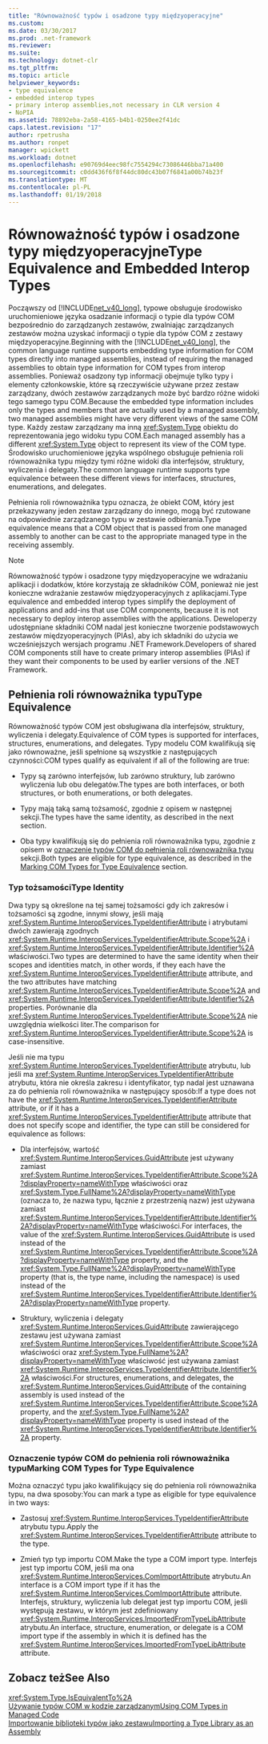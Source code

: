 ```yaml
---
title: "Równoważność typów i osadzone typy międzyoperacyjne"
ms.custom: 
ms.date: 03/30/2017
ms.prod: .net-framework
ms.reviewer: 
ms.suite: 
ms.technology: dotnet-clr
ms.tgt_pltfrm: 
ms.topic: article
helpviewer_keywords:
- type equivalence
- embedded interop types
- primary interop assemblies,not necessary in CLR version 4
- NoPIA
ms.assetid: 78892eba-2a58-4165-b4b1-0250ee2f41dc
caps.latest.revision: "17"
author: rpetrusha
ms.author: ronpet
manager: wpickett
ms.workload: dotnet
ms.openlocfilehash: e90769d4eec98fc7554294c73086446bba71a400
ms.sourcegitcommit: c0dd436f6f8f44dc80dc43b07f6841a00b74b23f
ms.translationtype: MT
ms.contentlocale: pl-PL
ms.lasthandoff: 01/19/2018
---
```

# <a name="type-equivalence-and-embedded-interop-types"></a><span data-ttu-id="1fd26-102">Równoważność typów i osadzone typy międzyoperacyjne</span><span class="sxs-lookup"><span data-stu-id="1fd26-102">Type Equivalence and Embedded Interop Types</span></span>
<span data-ttu-id="1fd26-103">Począwszy od [!INCLUDE[net_v40_long](../../../includes/net-v40-long-md.md)], typowe obsługuje środowisko uruchomieniowe języka osadzanie informacji o typie dla typów COM bezpośrednio do zarządzanych zestawów, zwalniając zarządzanych zestawów można uzyskać informacji o typie dla typów COM z zestawy międzyoperacyjne.</span><span class="sxs-lookup"><span data-stu-id="1fd26-103">Beginning with the [!INCLUDE[net_v40_long](../../../includes/net-v40-long-md.md)], the common language runtime supports embedding type information for COM types directly into managed assemblies, instead of requiring the managed assemblies to obtain type information for COM types from interop assemblies.</span></span> <span data-ttu-id="1fd26-104">Ponieważ osadzony typ informacji obejmuje tylko typy i elementy członkowskie, które są rzeczywiście używane przez zestaw zarządzany, dwóch zestawów zarządzanych może być bardzo różne widoki tego samego typu COM.</span><span class="sxs-lookup"><span data-stu-id="1fd26-104">Because the embedded type information includes only the types and members that are actually used by a managed assembly, two managed assemblies might have very different views of the same COM type.</span></span> <span data-ttu-id="1fd26-105">Każdy zestaw zarządzany ma inną <xref:System.Type> obiektu do reprezentowania jego widoku typu COM.</span><span class="sxs-lookup"><span data-stu-id="1fd26-105">Each managed assembly has a different <xref:System.Type> object to represent its view of the COM type.</span></span> <span data-ttu-id="1fd26-106">Środowisko uruchomieniowe języka wspólnego obsługuje pełnienia roli równoważnika typu między tymi różne widoki dla interfejsów, struktury, wyliczenia i delegaty.</span><span class="sxs-lookup"><span data-stu-id="1fd26-106">The common language runtime supports type equivalence between these different views for interfaces, structures, enumerations, and delegates.</span></span>  
  
 <span data-ttu-id="1fd26-107">Pełnienia roli równoważnika typu oznacza, że obiekt COM, który jest przekazywany jeden zestaw zarządzany do innego, mogą być rzutowane na odpowiednie zarządzanego typu w zestawie odbierania.</span><span class="sxs-lookup"><span data-stu-id="1fd26-107">Type equivalence means that a COM object that is passed from one managed assembly to another can be cast to the appropriate managed type in the receiving assembly.</span></span>  
  
> [!NOTE]
>  <span data-ttu-id="1fd26-108">Równoważność typów i osadzone typy międzyoperacyjne we wdrażaniu aplikacji i dodatków, które korzystają ze składników COM, ponieważ nie jest konieczne wdrażanie zestawów międzyoperacyjnych z aplikacjami.</span><span class="sxs-lookup"><span data-stu-id="1fd26-108">Type equivalence and embedded interop types simplify the deployment of applications and add-ins that use COM components, because it is not necessary to deploy interop assemblies with the applications.</span></span> <span data-ttu-id="1fd26-109">Deweloperzy udostępniane składniki COM nadal jest konieczne tworzenie podstawowych zestawów międzyoperacyjnych (PIAs), aby ich składniki do użycia we wcześniejszych wersjach programu .NET Framework.</span><span class="sxs-lookup"><span data-stu-id="1fd26-109">Developers of shared COM components still have to create primary interop assemblies (PIAs) if they want their components to be used by earlier versions of the .NET Framework.</span></span>  
  
## <a name="type-equivalence"></a><span data-ttu-id="1fd26-110">Pełnienia roli równoważnika typu</span><span class="sxs-lookup"><span data-stu-id="1fd26-110">Type Equivalence</span></span>  
 <span data-ttu-id="1fd26-111">Równoważność typów COM jest obsługiwana dla interfejsów, struktury, wyliczenia i delegaty.</span><span class="sxs-lookup"><span data-stu-id="1fd26-111">Equivalence of COM types is supported for interfaces, structures, enumerations, and delegates.</span></span> <span data-ttu-id="1fd26-112">Typy modelu COM kwalifikują się jako równoważne, jeśli spełnione są wszystkie z następujących czynności:</span><span class="sxs-lookup"><span data-stu-id="1fd26-112">COM types qualify as equivalent if all of the following are true:</span></span>  
  
-   <span data-ttu-id="1fd26-113">Typy są zarówno interfejsów, lub zarówno struktury, lub zarówno wyliczenia lub obu delegatów.</span><span class="sxs-lookup"><span data-stu-id="1fd26-113">The types are both interfaces, or both structures, or both enumerations, or both delegates.</span></span>  
  
-   <span data-ttu-id="1fd26-114">Typy mają taką samą tożsamość, zgodnie z opisem w następnej sekcji.</span><span class="sxs-lookup"><span data-stu-id="1fd26-114">The types have the same identity, as described in the next section.</span></span>  
  
-   <span data-ttu-id="1fd26-115">Oba typy kwalifikują się do pełnienia roli równoważnika typu, zgodnie z opisem w [oznaczenie typów COM do pełnienia roli równoważnika typu](#type_equiv) sekcji.</span><span class="sxs-lookup"><span data-stu-id="1fd26-115">Both types are eligible for type equivalence, as described in the [Marking COM Types for Type Equivalence](#type_equiv) section.</span></span>  
  
### <a name="type-identity"></a><span data-ttu-id="1fd26-116">Typ tożsamości</span><span class="sxs-lookup"><span data-stu-id="1fd26-116">Type Identity</span></span>  
 <span data-ttu-id="1fd26-117">Dwa typy są określone na tej samej tożsamości gdy ich zakresów i tożsamości są zgodne, innymi słowy, jeśli mają <xref:System.Runtime.InteropServices.TypeIdentifierAttribute> i atrybutami dwóch zawierają zgodnych <xref:System.Runtime.InteropServices.TypeIdentifierAttribute.Scope%2A> i <xref:System.Runtime.InteropServices.TypeIdentifierAttribute.Identifier%2A> właściwości.</span><span class="sxs-lookup"><span data-stu-id="1fd26-117">Two types are determined to have the same identity when their scopes and identities match, in other words, if they each have the <xref:System.Runtime.InteropServices.TypeIdentifierAttribute> attribute, and the two attributes have matching <xref:System.Runtime.InteropServices.TypeIdentifierAttribute.Scope%2A> and <xref:System.Runtime.InteropServices.TypeIdentifierAttribute.Identifier%2A> properties.</span></span> <span data-ttu-id="1fd26-118">Porównanie dla <xref:System.Runtime.InteropServices.TypeIdentifierAttribute.Scope%2A> nie uwzględnia wielkości liter.</span><span class="sxs-lookup"><span data-stu-id="1fd26-118">The comparison for <xref:System.Runtime.InteropServices.TypeIdentifierAttribute.Scope%2A> is case-insensitive.</span></span>  
  
 <span data-ttu-id="1fd26-119">Jeśli nie ma typu <xref:System.Runtime.InteropServices.TypeIdentifierAttribute> atrybutu, lub jeśli ma <xref:System.Runtime.InteropServices.TypeIdentifierAttribute> atrybutu, która nie określa zakresu i identyfikator, typ nadal jest uznawana za do pełnienia roli równoważnika w następujący sposób:</span><span class="sxs-lookup"><span data-stu-id="1fd26-119">If a type does not have the <xref:System.Runtime.InteropServices.TypeIdentifierAttribute> attribute, or if it has a <xref:System.Runtime.InteropServices.TypeIdentifierAttribute> attribute that does not specify scope and identifier, the type can still be considered for equivalence as follows:</span></span>  
  
-   <span data-ttu-id="1fd26-120">Dla interfejsów, wartość <xref:System.Runtime.InteropServices.GuidAttribute> jest używany zamiast <xref:System.Runtime.InteropServices.TypeIdentifierAttribute.Scope%2A?displayProperty=nameWithType> właściwości oraz <xref:System.Type.FullName%2A?displayProperty=nameWithType> (oznacza to, że nazwa typu, łącznie z przestrzenią nazw) jest używana zamiast <xref:System.Runtime.InteropServices.TypeIdentifierAttribute.Identifier%2A?displayProperty=nameWithType> właściwości.</span><span class="sxs-lookup"><span data-stu-id="1fd26-120">For interfaces, the value of the <xref:System.Runtime.InteropServices.GuidAttribute> is used instead of the <xref:System.Runtime.InteropServices.TypeIdentifierAttribute.Scope%2A?displayProperty=nameWithType> property, and the <xref:System.Type.FullName%2A?displayProperty=nameWithType> property (that is, the type name, including the namespace) is used instead of the <xref:System.Runtime.InteropServices.TypeIdentifierAttribute.Identifier%2A?displayProperty=nameWithType> property.</span></span>  
  
-   <span data-ttu-id="1fd26-121">Struktury, wyliczenia i delegaty <xref:System.Runtime.InteropServices.GuidAttribute> zawierającego zestawu jest używana zamiast <xref:System.Runtime.InteropServices.TypeIdentifierAttribute.Scope%2A> właściwości oraz <xref:System.Type.FullName%2A?displayProperty=nameWithType> właściwość jest używana zamiast <xref:System.Runtime.InteropServices.TypeIdentifierAttribute.Identifier%2A> właściwości.</span><span class="sxs-lookup"><span data-stu-id="1fd26-121">For structures, enumerations, and delegates, the <xref:System.Runtime.InteropServices.GuidAttribute> of the containing assembly is used instead of the <xref:System.Runtime.InteropServices.TypeIdentifierAttribute.Scope%2A> property, and the <xref:System.Type.FullName%2A?displayProperty=nameWithType> property is used instead of the <xref:System.Runtime.InteropServices.TypeIdentifierAttribute.Identifier%2A> property.</span></span>  
  
<a name="type_equiv"></a>   
### <a name="marking-com-types-for-type-equivalence"></a><span data-ttu-id="1fd26-122">Oznaczenie typów COM do pełnienia roli równoważnika typu</span><span class="sxs-lookup"><span data-stu-id="1fd26-122">Marking COM Types for Type Equivalence</span></span>  
 <span data-ttu-id="1fd26-123">Można oznaczyć typu jako kwalifikujący się do pełnienia roli równoważnika typu, na dwa sposoby:</span><span class="sxs-lookup"><span data-stu-id="1fd26-123">You can mark a type as eligible for type equivalence in two ways:</span></span>  
  
-   <span data-ttu-id="1fd26-124">Zastosuj <xref:System.Runtime.InteropServices.TypeIdentifierAttribute> atrybutu typu.</span><span class="sxs-lookup"><span data-stu-id="1fd26-124">Apply the <xref:System.Runtime.InteropServices.TypeIdentifierAttribute> attribute to the type.</span></span>  
  
-   <span data-ttu-id="1fd26-125">Zmień typ typ importu COM.</span><span class="sxs-lookup"><span data-stu-id="1fd26-125">Make the type a COM import type.</span></span> <span data-ttu-id="1fd26-126">Interfejs jest typ importu COM, jeśli ma ona <xref:System.Runtime.InteropServices.ComImportAttribute> atrybutu.</span><span class="sxs-lookup"><span data-stu-id="1fd26-126">An interface is a COM import type if it has the <xref:System.Runtime.InteropServices.ComImportAttribute> attribute.</span></span> <span data-ttu-id="1fd26-127">Interfejs, struktury, wyliczenia lub delegat jest typ importu COM, jeśli występują zestawu, w którym jest zdefiniowany <xref:System.Runtime.InteropServices.ImportedFromTypeLibAttribute> atrybutu.</span><span class="sxs-lookup"><span data-stu-id="1fd26-127">An interface, structure, enumeration, or delegate is a COM import type if the assembly in which it is defined has the <xref:System.Runtime.InteropServices.ImportedFromTypeLibAttribute> attribute.</span></span>  
  
## <a name="see-also"></a><span data-ttu-id="1fd26-128">Zobacz też</span><span class="sxs-lookup"><span data-stu-id="1fd26-128">See Also</span></span>  
 <xref:System.Type.IsEquivalentTo%2A>  
 [<span data-ttu-id="1fd26-129">Używanie typów COM w kodzie zarządzanym</span><span class="sxs-lookup"><span data-stu-id="1fd26-129">Using COM Types in Managed Code</span></span>](http://msdn.microsoft.com/library/1a95a8ca-c8b8-4464-90b0-5ee1a1135b66)  
 [<span data-ttu-id="1fd26-130">Importowanie biblioteki typów jako zestawu</span><span class="sxs-lookup"><span data-stu-id="1fd26-130">Importing a Type Library as an Assembly</span></span>](../../../docs/framework/interop/importing-a-type-library-as-an-assembly.md)
